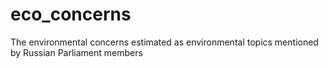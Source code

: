# eco_concerns
The environmental concerns estimated as environmental topics mentioned by Russian Parliament members
